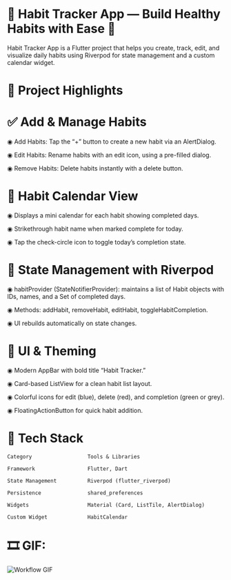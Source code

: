 # 📅 Habit Tracker App — Build Healthy Habits with Ease 💪

Habit Tracker App is a Flutter project that helps you create, track, edit, and visualize daily habits using Riverpod for state management and a custom calendar widget.

# 🌟 Project Highlights

# ✅ Add & Manage Habits

◉ Add Habits: Tap the “+” button to create a new habit via an AlertDialog.

◉ Edit Habits: Rename habits with an edit icon, using a pre-filled dialog.

◉ Remove Habits: Delete habits instantly with a delete button.

# 📆 Habit Calendar View

◉ Displays a mini calendar for each habit showing completed days.

◉ Strikethrough habit name when marked complete for today.

◉ Tap the check-circle icon to toggle today’s completion state.

# 🔄 State Management with Riverpod

◉ habitProvider (StateNotifierProvider): maintains a list of Habit objects with IDs, names, and a Set<DateTime> of completed days.

◉ Methods: addHabit, removeHabit, editHabit, toggleHabitCompletion.

◉ UI rebuilds automatically on state changes.

# 🎨 UI & Theming

◉ Modern AppBar with bold title “Habit Tracker.”

◉ Card-based ListView for a clean habit list layout.

◉ Colorful icons for edit (blue), delete (red), and completion (green or grey).

◉ FloatingActionButton for quick habit addition.

# 🧰 Tech Stack

    Category                  Tools & Libraries

    Framework                 Flutter, Dart

    State Management          Riverpod (flutter_riverpod)

    Persistence               shared_preferences

    Widgets                   Material (Card, ListTile, AlertDialog)

    Custom Widget             HabitCalendar


# 🎞️ GIF:

![Workflow GIF](https://i.imgflip.com/9wsqbn.gif)
